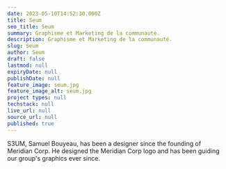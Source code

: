 ```yaml
---
date: 2023-05-10T14:52:30.000Z
title: Seum
seo_title: Seum
summary: Graphisme et Marketing de la communauté.
description: Graphisme et Marketing de la communauté.
slug: Seum
author: Seum
draft: false
lastmod: null
expiryDate: null
publishDate: null
feature_image: seum.jpg
feature_image_alt: seum.jpg
project types: null
techstack: null
live_url: null
source_url: null
published: true
---
```


S3UM, Samuel Bouyeau, has been a designer since the founding of Meridian Corp.
He designed the Meridian Corp logo and has been guiding our group's graphics ever since.
